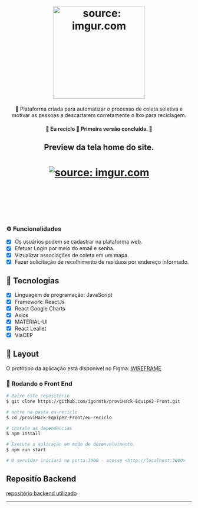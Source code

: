 <h1 align="center">
   <a href="https://imgur.com/umpxPSw"><img src="https://i.imgur.com/umpxPSw.png" title="source: imgur.com" width="250px"/></a>
</h1>

<p align="center">🚀 Plataforma criada para automatizar o processo de coleta seletiva e motivar as pessoas a descartarem corretamente o lixo para reciclagem.</p>

<h4 align="center"> 
	🚧  Eu reciclo 🚀 Primeira versão concluída.  🚧
</h4>

<h2 align="center"> 
	Preview da tela home do site.
</h2>
<h1 align="center">
     <a href="https://imgur.com/Wj8yMMY"><img src="https://i.imgur.com/Wj8yMMY.png" title="source: imgur.com" /></a><br><br><br><br>
</h1>

### ⚙️ Funcionalidades

- [x] Os usuários podem se cadastrar na plataforma web.
- [x] Efetuar Login por meio do email e senha.
- [x] Vizualizar associações de coleta em um mapa.
- [X] Fazer solicitação de recolhimento de resíduos por endereço informado. 

## 🚀 Tecnologias

- [x] Linguagem de programação: JavaScript
- [x] Framework: ReactJs
- [x] React Google Charts
- [x] Axios
- [X] MATERIAL-UI
- [x] React Leallet
- [x] ViaCEP

## 🎨 Layout

O protótipo da aplicação está disponível no Figma: [WIREFRAME](https://www.figma.com/file/98OjMur40dwPJTZFco8Q43/Provi-Hack?node-id=0%3A1)


### 🎲 Rodando o Front End

```bash
# Baixe este repositório
$ git clone https://github.com/igormtk/proviHack-Equipe2-Front.git

# entre na pasta eu-reciclo
$ cd /proviHack-Equipe2-Front/eu-reciclo

# instale as dependências
$ npm install

# Execute a aplicação em modo de desenvolvimento.
$ npm run start

# O servidor iniciará na porta:3000 - acesse <http://localhost:3000>

```

## Repositío Backend
[repositório backend utilizado](https://github.com/WillianSantosC/provihack-equipe2-back)

---------------------------------------------------
